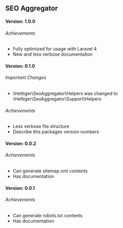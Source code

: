 ## SEO Aggregator

#### Version: 1.0.0

###### Achievements

* Fully optimized for usage with Laravel 4
* New and less verbose documentation

#### Version: 0.1.0

###### Important Changes

* \Hettiger\SeoAggregator\Helpers was changed to \Hettiger\SeoAggregator\Support\Helpers

###### Achievements

* Less verbose file structure
* Describe this packages version numbers

#### Version: 0.0.2

###### Achievements

* Can generate sitemap.xml contents
* Has documentation

#### Version: 0.0.1

###### Achievements

* Can generate robots.txt contents
* Has documentation